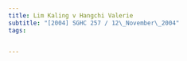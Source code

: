 ```yaml
---
title: Lim Kaling v Hangchi Valerie 
subtitle: "[2004] SGHC 257 / 12\_November\_2004"
tags:


---
```


